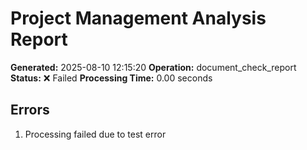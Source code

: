 # Project Management Analysis Report

**Generated:** 2025-08-10 12:15:20
**Operation:** document_check_report
**Status:** ❌ Failed
**Processing Time:** 0.00 seconds



## Errors
1. Processing failed due to test error
